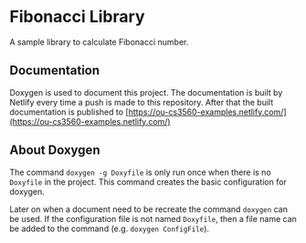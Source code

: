 # Fibonacci Library

A sample library to calculate Fibonacci number.

## Documentation

Doxygen is used to document this project. The documentation is built by Netlify every time a push is made to this repository.
After that the built documentation is published to [https://ou-cs3560-examples.netlify.com/](https://ou-cs3560-examples.netlify.com/)

## About Doxygen

The command `doxygen -g Doxyfile` is only run once when there is no `Doxyfile` in the project. This command
creates the basic configuration for doxygen.

Later on when a document need to be recreate the command `doxygen` can be used. If the configuration file is
not named `Doxyfile`, then a file name can be added to the command (e.g. `doxygen ConfigFile`).